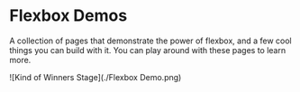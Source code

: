 # Flexbox Demos

A collection of pages that demonstrate the power of flexbox, and a few cool things you can build with it. You can play around with these pages to learn more.

![Kind of Winners Stage](./Flexbox Demo.png)
